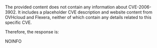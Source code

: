 The provided content does not contain any information about CVE-2006-3902. It includes a placeholder CVE description and website content from OVHcloud and Flexera, neither of which contain any details related to this specific CVE.

Therefore, the response is:

NOINFO